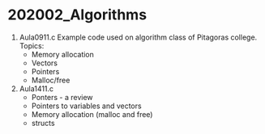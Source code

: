 # 202002_Algorithms

1. Aula0911.c Example code used on algorithm class of Pitagoras college. Topics:
    * Memory allocation
    * Vectors
    * Pointers
    * Malloc/free 
2. Aula1411.c
    * Ponters - a review
    * Pointers to variables and vectors
    * Memory allocation (malloc and free)
    * structs
  

